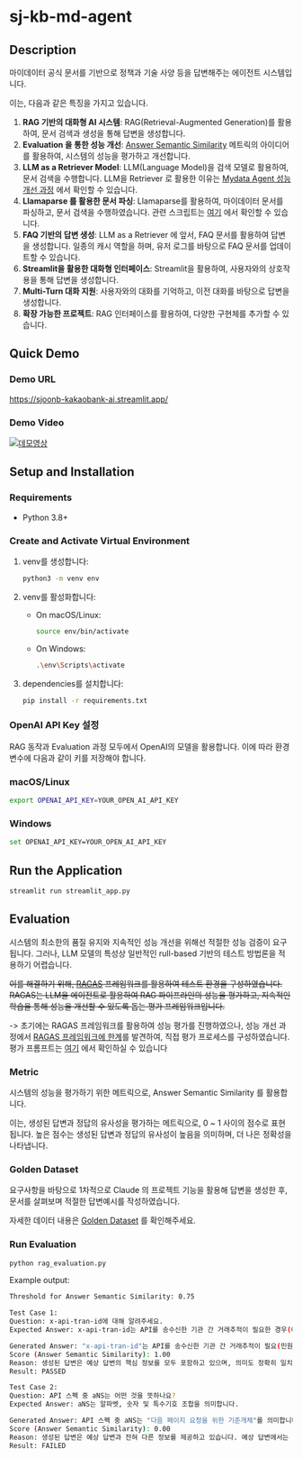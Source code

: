 # sj-kb-md-agent

## Description

마이데이터 공식 문서를 기반으로 정책과 기술 사양 등을 답변해주는 에이전트 시스템입니다.

이는, 다음과 같은 특징을 가지고 있습니다.

1. **RAG 기반의 대화형 AI 시스템**: RAG(Retrieval-Augmented Generation)를 활용하여, 문서 검색과 생성을 통해 답변을 생성합니다.
2. **Evaluation 을 통한 성능 개선**: [Answer Semantic Similarity](https://docs.ragas.io/en/stable/concepts/metrics/semantic_similarity.html) 메트릭의 아이디어를 활용하여, 시스템의 성능을 평가하고 개선합니다.
3. **LLM as a Retriever Model**: LLM(Language Model)을 검색 모델로 활용하여, 문서 검색을 수행합니다. LLM을 Retriever 로 활용한 이유는 [Mydata Agent 성능 개선 과정](https://docs.google.com/document/d/1q9gKyl-IDP3CFUIDIIaUyRQb-VLyksxnuSui0mc5qCQ/edit#heading=h.vcc8mzumgf0r) 에서 확인할 수 있습니다.
4. **Llamaparse 를 활용한 문서 파싱**: Llamaparse를 활용하여, 마이데이터 문서를 파싱하고, 문서 검색을 수행하였습니다. 관련 스크립트는 [여기](https://github.com/sjoonb/sj-kb-md-agent-scripts/blob/master/scripts/llamaparse_conversion/script.ipynb) 에서 확인할 수 있습니다.
5. **FAQ 기반의 답변 생성**: LLM as a Retriever 에 앞서, FAQ 문서를 활용하여 답변을 생성합니다. 일종의 캐시 역할을 하며, 유저 로그를 바탕으로 FAQ 문서를 업데이트할 수 있습니다.
6. **Streamlit을 활용한 대화형 인터페이스**: Streamlit을 활용하여, 사용자와의 상호작용을 통해 답변을 생성합니다.
7. **Multi-Turn 대화 지원**: 사용자와의 대화를 기억하고, 이전 대화를 바탕으로 답변을 생성합니다.
8. **확장 가능한 프로젝트**: RAG 인터페이스를 활용하여, 다양한 구현체를 추가할 수 있습니다.


## Quick Demo

### Demo URL
https://sjoonb-kakaobank-ai.streamlit.app/

### Demo Video
[![데모영상](https://img.youtube.com/vi/9dspD8f4jG4/0.jpg)](https://youtu.be/9dspD8f4jG4)

## Setup and Installation

### Requirements
- Python 3.8+

### Create and Activate Virtual Environment

1. venv를 생성합니다:
   ```bash
   python3 -m venv env
   ```

2. venv를 활성화합니다:

   - On macOS/Linux:
     ```bash
     source env/bin/activate
     ```

   - On Windows:
     ```bash
     .\env\Scripts\activate
     ```

3. dependencies를 설치합니다:
   ```bash
   pip install -r requirements.txt
   ```
### OpenAI API Key 설정

RAG 동작과 Evaluation 과정 모두에서 OpenAI의 모델을 활용합니다. 이에 따라 환경변수에 다음과 같이 키를 저장해야 합니다.

### macOS/Linux

```bash
export OPENAI_API_KEY=YOUR_OPEN_AI_API_KEY
```

### Windows

```bash
set OPENAI_API_KEY=YOUR_OPEN_AI_API_KEY
```

## Run the Application

```bash
streamlit run streamlit_app.py
```

## Evaluation

시스템의 최소한의 품질 유지와 지속적인 성능 개선을 위해선 적절한 성능 검증이 요구됩니다.
그러나, LLM 모델의 특성상 일반적인 rull-based 기반의 테스트 방법론을 적용하기 어렵습니다.

~~이를 해결하기 위해, [RAGAS](https://docs.ragas.io/en/stable/index.html) 프레임워크를 활용하여 테스트 환경을 구성하였습니다. RAGAS는 LLM을 에이전트로 활용하여 RAG 파이프라인의 성능을 평가하고, 지속적인 학습을 통해 성능을 개선할 수 있도록 돕는 평가 프레임워크입니다.~~

-> 초기에는 RAGAS 프레임워크를 활용하여 성능 평가를 진행하였으나, 성능 개선 과정에서 [RAGAS 프레임워크에 한계](https://docs.google.com/document/d/1q9gKyl-IDP3CFUIDIIaUyRQb-VLyksxnuSui0mc5qCQ/edit#heading=h.lc9j5ns8u2gh)를 발견하여, 직접 평가 프로세스를 구성하였습니다. 평가 프롬프트는 [여기](https://github.com/sjoonb/sj-kb-md-agent/blob/master/rag_evaluation.py#L20) 에서 확인하실 수 있습니다

### Metric

시스템의 성능을 평가하기 위한 메트릭으로, Answer Semantic Similarity 를 활용합니다. 

이는, 생성된 답변과 정답의 유사성을 평가하는 메트릭으로, 0 ~ 1 사이의 점수로 표현됩니다. 높은 점수는 생성된 답변과 정답의 유사성이 높음을 의미하며, 더 나은 정확성을 나타냅니다.

### Golden Dataset

요구사항을 바탕으로 1차적으로 Claude 의 프로젝트 기능을 활용해 답변을 생성한 후, 문서를 살펴보며 적절한 답변예시를 작성하였습니다. 

자세한 데이터 내용은 [Golden Dataset](./golden_dataset.yaml) 를 확인해주세요.

### Run Evaluation

```bash  
python rag_evaluation.py
```

Example output:
```bash
Threshold for Answer Semantic Similarity: 0.75

Test Case 1:
Question: x-api-tran-id에 대해 알려주세요.
Expected Answer: x-api-tran-id는 API를 송수신한 기관 간 거래추적이 필요한 경우(예: 민원대응, 장애처리 등) 거래를 식별하기 위한 거래고유번호입니다. 이 값은 HTTP 요청 및 응답 헤더에 설정됩니다.

Generated Answer: "x-api-tran-id"는 API를 송수신한 기관 간 거래추적이 필요(민원대응, 장애처리 등)한 경우 거래를 식별하기 위한 거래고유번호로 HTTP 요청 및 응답 헤더에 값을 설정하는 것입니다.
Score (Answer Semantic Similarity): 1.00
Reason: 생성된 답변은 예상 답변의 핵심 정보를 모두 포함하고 있으며, 의미도 정확히 일치합니다. 또한 정보의 정확성 측면에서도 예상 답변과 동일한 내용을 전달하고 있습니다. 따라서 모든 평가 기준을 충족하므로 최고 점수를 부여할 수 있습니다.
Result: PASSED

Test Case 2:
Question: API 스펙 중 aNS는 어떤 것을 뜻하나요?
Expected Answer: aNS는 알파벳, 숫자 및 특수기호 조합을 의미합니다. 

Generated Answer: API 스펙 중 aNS는 "다음 페이지 요청을 위한 기준개체"를 의미합니다. 요청 파라미터 규격에서 "next_page*"의 타입으로 aNS (1000)으로 정의되어 있으며, 응답에서도 "next_page*"가 aNS (1000)으로 나타납니다.
Score (Answer Semantic Similarity): 0.00
Reason: 생성된 답변은 예상 답변과 전혀 다른 정보를 제공하고 있습니다. 예상 답변에서는 aNS가 "알파벳, 숫자 및 특수기호 조합"을 의미한다고 설명하고 있지만, 생성된 답변에서는 aNS가 "다음 페이지 요청을 위한 기준개체"를 의미한다고 설명하고 있습니다. 따라서 내용의 유사성, 의미의 일치성, 정보의 정확성 모두에서 일치하지 않습니다.
Result: FAILED
```
